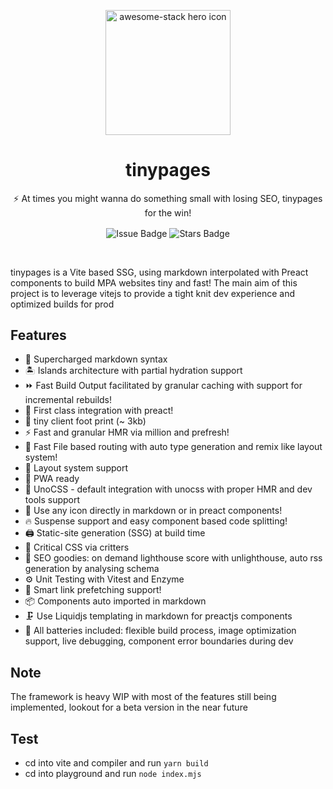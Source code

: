 <p align="center">
<img width="200px" src="https://media.discordapp.net/attachments/905145816539340810/964359408064802846/90309528.png" align="center" alt="awesome-stack hero icon" />
<h1 align="center">tinypages</h1>
<p align="center">⚡ At times you might wanna do something small with losing SEO, tinypages for the win!</p>
  <p align="center">
    <img src="https://img.shields.io/github/issues/Borrus-sudo/tinypages" align="center" alt="Issue Badge" />
    <img src="https://img.shields.io/github/stars/Borrus-sudo/tinypages" align="center" alt="Stars Badge" />
  </p>
</p>

<br/>


tinypages is a Vite based SSG, using markdown interpolated with Preact components to build MPA websites tiny and fast! The main aim of this project is to leverage vitejs to provide a tight knit dev experience and optimized builds for prod


## Features

- 🔌  Supercharged markdown syntax 
- 🏝️  Islands architecture with partial hydration support 
- ⏩  Fast Build Output facilitated by granular caching with support for incremental rebuilds!
- 🔋  First class integration with preact!
- 🎯  tiny client foot print (~ 3kb)
- ⚡️  Fast and granular HMR via million and prefresh!
- 📂  Fast File based routing with auto type generation and remix like layout system!
- 📑  Layout system support 
- 📲  PWA ready 
- 🎨  UnoCSS - default integration with unocss with proper HMR and dev tools support 
- 🍱  Use any icon directly in markdown or in preact components!
- 🔥  Suspense support and easy component based code splitting!
- 🖨  Static-site generation (SSG) at build time
- 🦔  Critical CSS via critters
- 🦦  SEO goodies: on demand lighthouse score with unlighthouse, auto rss generation by analysing schema 
- ⚙️  Unit Testing with Vitest and Enzyme 
- 🔨  Smart link prefetching support!
- 📦  Components auto imported in markdown 
- 🗜   Use Liquidjs templating in markdown for preactjs components
- 🦾 All batteries included: flexible build process, image optimization support, live debugging, component error boundaries during dev  

## Note 
The framework is heavy WIP with most of the features still being implemented, lookout for a beta version in the near future

## Test
- cd into vite and compiler and run `yarn build`
- cd into playground and run `node index.mjs`
